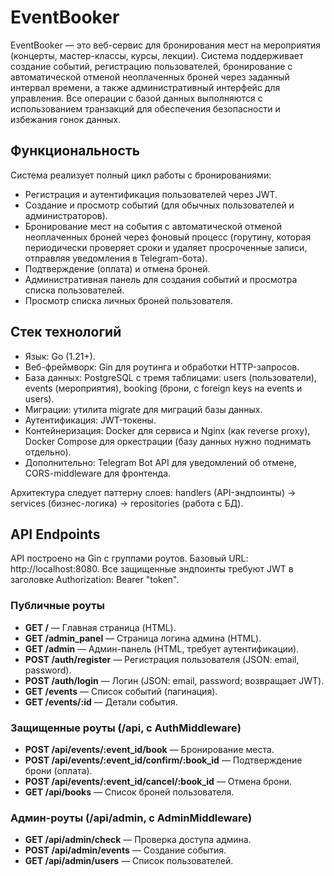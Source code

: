 # EventBooker
EventBooker — это веб-сервис для бронирования мест на мероприятия (концерты, мастер-классы, курсы, лекции). Система поддерживает создание событий, регистрацию пользователей, бронирование с автоматической отменой неоплаченных броней через заданный интервал времени, а также административный интерфейс для управления. Все операции с базой данных выполняются с использованием транзакций для обеспечения безопасности и избежания гонок данных.​

## Функциональность
Система реализует полный цикл работы с бронированиями:
  - Регистрация и аутентификация пользователей через JWT.
  - Создание и просмотр событий (для обычных пользователей и администраторов).
  - Бронирование мест на события с автоматической отменой неоплаченных броней через фоновый процесс (горутину, которая периодически проверяет сроки и удаляет просроченные записи, отправляя уведомления в Telegram-бота).
  - Подтверждение (оплата) и отмена броней.
  - Административная панель для создания событий и просмотра списка пользователей.
  - Просмотр списка личных броней пользователя.


## Стек технологий
 - Язык: Go (1.21+).
 - Веб-фреймворк: Gin для роутинга и обработки HTTP-запросов.
 - База данных: PostgreSQL с тремя таблицами: users (пользователи), events (мероприятия), booking (брони, с foreign keys на events и users).
 - Миграции: утилита migrate для миграций базы данных.
 - Аутентификация: JWT-токены.
 - Контейнеризация: Docker для сервиса и Nginx (как reverse proxy), Docker Compose для оркестрации (базу данных нужно поднимать отдельно).
 - Дополнительно: Telegram Bot API для уведомлений об отмене, CORS-middleware для фронтенда.

Архитектура следует паттерну слоев: handlers (API-эндпоинты) → services (бизнес-логика) → repositories (работа с БД).


## API Endpoints
API построено на Gin с группами роутов. Базовый URL: http://localhost:8080. Все защищенные эндпоинты требуют JWT в заголовке Authorization: Bearer "token".

### Публичные роуты
 - **GET /** — Главная страница (HTML).
 - **GET /admin_panel** — Страница логина админа (HTML).
 - **GET /admin** — Админ-панель (HTML, требует аутентификации).
 - **POST /auth/register** — Регистрация пользователя (JSON: email, password).
 - **POST /auth/login** — Логин (JSON: email, password; возвращает JWT).
 - **GET /events** — Список событий (пагинация).
 - **GET /events/:id** — Детали события.

### Защищенные роуты (/api, с AuthMiddleware)
 - **POST /api/events/:event_id/book** — Бронирование места.
 - **POST /api/events/:event_id/confirm/:book_id** — Подтверждение брони (оплата).
 - **POST /api/events/:event_id/cancel/:book_id** — Отмена брони.
 - **GET /api/books** — Список броней пользователя.

### Админ-роуты (/api/admin, с AdminMiddleware)
 - **GET /api/admin/check** — Проверка доступа админа.
 - **POST /api/admin/events** — Создание события.
 - **GET /api/admin/users** — Список пользователей.
